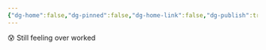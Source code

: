 ```yaml
---
{"dg-home":false,"dg-pinned":false,"dg-home-link":false,"dg-publish":true,"tags":["dgblip"],"disabled rules":["yaml-title","yaml-title-alias","file-name-heading"],"title":"philipp on mastodon @ 2024-05-17","created-date":"2024-05-17T06:18:42","id":112454973656148560,"updated-date":"2025-05-02T08:50:44","dg-path":"blips/112454973656148554.md","permalink":"/blips/112454973656148554/","dgPassFrontmatter":true}
---
```



😰 Still feeling over worked



